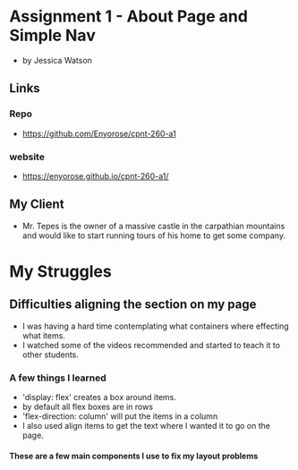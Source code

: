 # Assignment 1 - About Page and Simple Nav
- by Jessica Watson
## Links
### Repo
- https://github.com/Enyorose/cpnt-260-a1
### website
- https://enyorose.github.io/cpnt-260-a1/
## My Client
- Mr. Tepes is the owner of a massive castle in the carpathian mountains and would like to start running tours of his home to get some company.
# My Struggles
## Difficulties aligning the section on my page
- I was having a hard time contemplating what containers where effecting what items.
- I watched some of the videos recommended and started to teach it to other students.
### A few things I learned
- 'display: flex' creates a box around items.
- by default all flex boxes are in rows
- 'flex-direction: column' will put the items in a column
- I also used align items to get the text where I wanted it to go on the page.
#### These are a few main components I use to fix my layout problems
